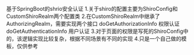 基于SpringBoot的shrio安全认证
1.关于shiro的配置主要为ShiroConfig和CustomShiroRealm两个配置类
2.在CustomShiroRealm中继承了AuthorizingRealm，需要实现两个接口
	doGetAuthorizationInfo   权限认证
	doGetAuthenticationInfo  用户认证
3.对于页面的权限是写死的ShiroConfig中的，该逻辑实现比较复杂，根据不同场景有不同的实现
4.只是一个自己做的模板，仅供参考